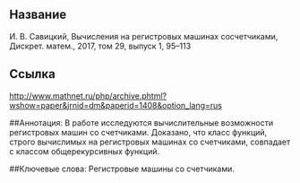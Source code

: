 ## Название

И. В. Савицкий, Вычисления на регистровых машинах сосчетчиками, Дискрет. матем., 2017, том 29, выпуск 1, 95–113

## Ссылка
http://www.mathnet.ru/php/archive.phtml?wshow=paper&jrnid=dm&paperid=1408&option_lang=rus

##Аннотация:
В работе исследуются вычислительные возможности регистровых машин со счетчиками. Доказано, что класс функций, строго вычислимых на регистровых машинах со счетчиками, совпадает с классом общерекурсивных функций.

##Ключевые слова: 
Регистровые машины со счетчиками.
